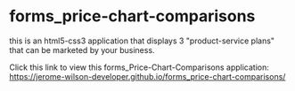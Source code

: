 # forms_price-chart-comparisons
this is an html5-css3 application that displays 3 "product-service plans" that can be marketed by your business. 

Click this link to view this forms_Price-Chart-Comparisons application: https://jerome-wilson-developer.github.io/forms_price-chart-comparisons/
